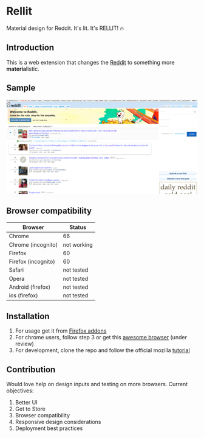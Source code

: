 # Rellit
Material design for Reddit. It's lit. It's RELLIT! 🔥

## Introduction

This is a web extension that changes the [Reddit](https://old.reddit.com) to something more **material**istic. 

## Sample 

![screenshot](https://github.com/Abhishek8394/rellit/blob/master/samples/v0.1.png)

## Browser compatibility

|Browser                 |   Status          |
|------------------------|-------------------|
|Chrome                  |   66              |
|Chrome (incognito)      |   not working     |
|Firefox                 |   60              |
|Firefox (incognito)     |   60              |
|Safari                  |   not tested      | 
|Opera                   |   not tested      |
|Android (firefox)       |   not tested      |
|ios (firefox)           |   not tested      |

## Installation

1. For usage get it from [Firefox addons](https://addons.mozilla.org/en-US/firefox/addon/rellit/)
2. For chrome users, follow step 3 or get this [awesome browser](https://www.mozilla.org/en-US/firefox/new/) (under review)
3. For development, clone the repo and follow the official mozilla [tutorial](https://developer.mozilla.org/en-US/Add-ons/WebExtensions/Your_first_WebExtension#Trying_it_out)

## Contribution 

Would love help on design inputs and testing on more browsers. Current objectives:

1. Better UI
2. Get to Store
3. Browser compatibility
4. Responsive design considerations
5. Deployment best practices
